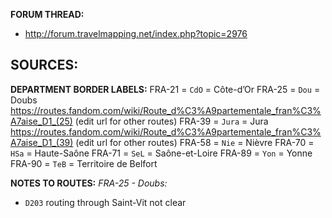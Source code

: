 ﻿**FORUM THREAD:**
- http://forum.travelmapping.net/index.php?topic=2976


**SOURCES:**
- 

**DEPARTMENT BORDER LABELS:**
FRA-21 = `CdO` = Côte-d’Or
FRA-25 = `Dou` = Doubs
   https://routes.fandom.com/wiki/Route_d%C3%A9partementale_fran%C3%A7aise_D1_(25) (edit url for other routes)
FRA-39 = `Jura` = Jura
   https://routes.fandom.com/wiki/Route_d%C3%A9partementale_fran%C3%A7aise_D1_(39) (edit url for other routes)
FRA-58 = `Nie` = Nièvre
FRA-70 = `HSa` = Haute-Saône
FRA-71 = `SeL` = Saône-et-Loire
FRA-89 = `Yon` = Yonne
FRA-90 = `TeB` = Territoire de Belfort


**NOTES TO ROUTES:**
*FRA-25 - Doubs:*
- `D203` routing through Saint-Vit not clear